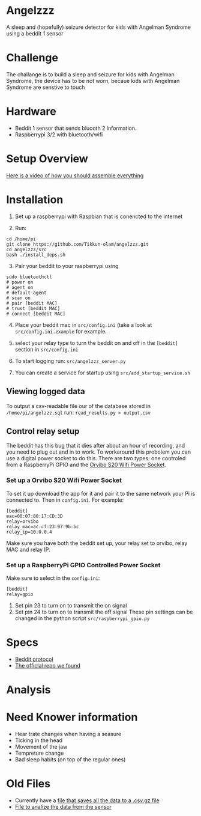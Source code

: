 # Angelzzz
A sleep and (hopefully) seizure detector for kids with Angelman Syndrome using a beddit 1 sensor

# Challenge
The challange is to build a sleep and seizure for kids with Angelman Syndrome, the device has to be not worn, becaue kids with Angelman Syndrome are senstive to touch

# Hardware
* Beddit 1 sensor that sends bluooth 2 information. 
* Raspberrypi 3/2 with bluetooth/wifi

# Setup Overview
[Here is a video of how you should assemble everything](https://www.youtube.com/watch?v=UTEvhdu6E9Q)

# Installation
1) Set up a raspberrypi with Raspbian that is conencted to the internet

2) Run:

~~~
cd /home/pi
git clone https://github.com/Tikkun-olam/angelzzz.git
cd angelzzz/src
bash ./install_deps.sh
~~~

3) Pair your beddit to your raspberrypi using

~~~
sudo bluetoothctl 
# power on
# agent on
# default-agent
# scan on
# pair [beddit MAC]
# trust [beddit MAC]
# connect [beddit MAC]
~~~

4) Place your beddit mac in ``src/config.ini`` (take a look at ``src/config.ini.example`` for example.

5) select your relay type to turn the beddit on and off in the ``[beddit]`` section in ``src/config.ini``

6) To start logging run: ``src/angelzzz_server.py``

7) You can create a service for startup using ``src/add_startup_service.sh``

## Viewing logged data
To output a csv-readable file our of the database stored in ``/home/pi/angelzzz.sql`` run:
``read_results.py > output.csv``

## Control relay setup

The beddit has this bug that it dies after about an hour of recording, and you need to plug out and in to work. To workaround this probolem you can use a digital power socket to do this. There are two types: one controled from a RaspberryPi GPIO and the [Orvibo S20 Wifi Power Socket](https://www.amazon.com/Orvibo-Socket-Electronics-Anywhere-WiWo-S20/dp/B00KT50HK4).

### Set up a Orvibo S20 Wifi Power Socket

To set it up download the app for it and pair it to the same network your Pi is connected to.
Then in ``config.ini``.
For example:

```
[beddit]
mac=00:07:80:17:CD:3D
relay=orvibo
relay_mac=ac:cf:23:97:9b:bc
relay_ip=10.0.0.4
```
Make sure you have both the beddit set up, your relay set to orvibo, relay MAC and relay IP.


### Set up a RaspberryPi GPIO Controlled Power Socket

Make sure to select in the ``config.ini``:

```
[beddit]
relay=gpio
```

1. Set pin 23 to turn on to transmit the on signal
2.  Set pin 24 to turn on to transmit the off signal
These pin settings can be changed in the python script ``src/raspberrypi_gpio.py``

# Specs
* [Beddit protocol](https://github.com/sliedes/beddit-driver/blob/master/protocol.txt)
* [The officlal repo we found](https://github.com/beddit/beddit-python-bt)

# Analysis

# Need Knower information
* Hear trate changes when having a seasure
* Ticking in the head
* Movement of the jaw
* Tempreture change
* Bad sleep habits (on top of the regular ones)


# Old Files
* Currently have a [file that saves all the data to a .csv.gz file](https://github.com/Tikkun-olam/angelzzz/blob/devel/src/bedditbt.py)
* [File to analize the data from the sensor](https://github.com/Tikkun-olam/angelzzz/blob/devel/src/analize_events.py)
